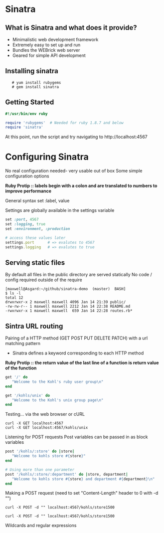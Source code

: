 # Sinatra 

## What is Sinatra and what does it provide?
* Minimalistic web development framework
* Extremely easy to set up and run
* Bundles the WEBrick web server
* Geared for simple API development

## Installing sinatra
```shell
   # yum install rubygems
   # gem install sinatra
```

## Getting Started

```ruby
#!/usr/bin/env ruby

require 'rubygems'  # Needed for ruby 1.8.7 and below
require 'sinatra'  
```

At this point, run the script and 
try navigating to http://localhost:4567

# Configuring Sinatra
No real configuration needed- very usable out of box
Some simple configuration options

**Ruby Protip :: labels begin with a colon and are translated to numbers to improve performance**

General syntax
set :label, value

Settings are globally available in the settings variable

```ruby
set :port, 4567
set :logging, true
set :environment, :production

# access these values later
settings.port      # => evalutes to 4567
settings.logging   # => evalutes to true
```

## Serving static files
By default all files in the public directory are served statically
No code / config required outside of the require

```shell
[maxwell@Asgard:~/github/sinatra-demo  (master)  BASH]
$ ls -l
total 12
drwxrwxr-x 2 maxwell maxwell 4096 Jan 14 21:39 public/
-rw-rw-r-- 1 maxwell maxwell 2212 Jan 14 22:38 README.md
-rwxrwxr-x 1 maxwell maxwell  659 Jan 14 22:28 routes.rb*
```


## Sintra URL routing

Pairing of a HTTP method (GET POST PUT DELETE PATCH)
with a url matching pattern

* Sinatra defines a keyword corresponding to each HTTP method

**Ruby Protip :: the return value of the last line of a function is return value of the function**

```ruby
get '/' do
   "Welcome to the Kohl's ruby user group\n"
end

get '/kohls/unix' do
   "Welcome to the Kohl's unix group page\n"
end
```

Testing... via the web browser or cURL

```shell
curl -X GET localhost:4567
curl -X GET localhost:4567/kohls/unix
```

Listening for POST requests
Post variables can be passed in as block variables 
```ruby
post '/kohls/:store' do |store|
   "Welcome to kohls store #{store}"
end

# Using more than one parameter
post '/kohls/:store/:department' do |store, department|
   "Welcome to kohls store #{store} and department #{department}\n"
end

```

Making a POST request
(need to set "Content-Length" header to 0 with -d "")
```shell
curl -X POST -d "" localhost:4567/kohls/store1500

curl -X POST -d "" localhost:4567/kohls/store1500
```

Wildcards and regular expressions


